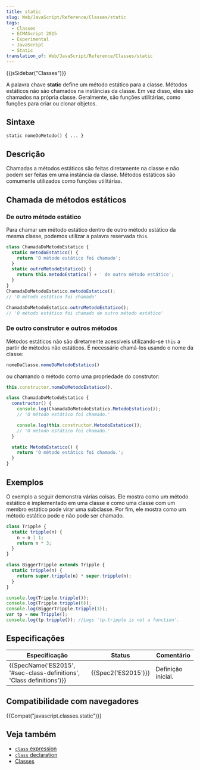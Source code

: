 ```yaml
---
title: static
slug: Web/JavaScript/Reference/Classes/static
tags:
  - Classes
  - ECMAScript 2015
  - Experimental
  - JavaScript
  - Static
translation_of: Web/JavaScript/Reference/Classes/static
---
```

{{jsSidebar("Classes")}}

A palavra chave **static** define um método estático para a classe. Métodos estáticos não são chamados na instâncias da classe. Em vez disso, eles são chamados na própria classe. Geralmente, são funções utilitárias, como funções para criar ou clonar objetos.

## Sintaxe

```
static nomeDoMetodo() { ... }
```

## Descrição

Chamadas a métodos estáticos são feitas diretamente na classe e não podem ser feitas em uma instância da classe. Métodos estáticos são comumente utilizados como funções utilitárias.

## Chamada de métodos estáticos

### De outro método estático

Para chamar um método estático dentro de outro método estático da mesma classe, podemos utilizar a palavra reservada `this`.

```js
class ChamadaDoMetodoEstatico {
  static metodoEstatico() {
    return 'O método estático foi chamado';
  }
  static outroMetodoEstatico() {
    return this.metodoEstatico() + ' de outro método estático';
  }
}
ChamadaDoMetodoEstatico.metodoEstatico();
// 'O método estático foi chamado'

ChamadaDoMetodoEstatico.outroMetodoEstatico();
// 'O método estático foi chamado de outro método estático'
```

### De outro construtor e outros métodos

Métodos estáticos não são diretamente acessíveis utilizando-se `this` a partir de métodos não estáticos. É necessário chamá-los usando o nome da classe:

```js
nomeDaClasse.nomeDoMetodoEstatico()
```

ou chamando o método como uma propriedade do construtor:

```js
this.constructor.nomeDoMetodoEstatico().
```

```js
class ChamadaDoMetodoEstatico {
  constructor() {
    console.log(ChamadaDoMetodoEstatico.MetodoEstatico());
    // 'O método estático foi chamado.'

    console.log(this.constructor.MetodoEstatico());
    // 'O método estático foi chamado.'
  }

  static MetodoEstatico() {
    return 'O método estático foi chamado.';
  }
}
```

## Exemplos

O exemplo a seguir demonstra várias coisas. Ele mostra como um método estático é implementado em uma classe e como uma classe com um membro estático pode virar uma subclasse. Por fim, ele mostra como um método estático pode e não pode ser chamado.

```js
class Tripple {
  static tripple(n) {
    n = n | 1;
    return n * 3;
  }
}

class BiggerTripple extends Tripple {
  static tripple(n) {
    return super.tripple(n) * super.tripple(n);
  }
}

console.log(Tripple.tripple());
console.log(Tripple.tripple(6));
console.log(BiggerTripple.tripple(3));
var tp = new Tripple();
console.log(tp.tripple()); //Logs 'tp.tripple is not a function'.
```

## Especificações

| Especificação                                                                                | Status                   | Comentário         |
| -------------------------------------------------------------------------------------------- | ------------------------ | ------------------ |
| {{SpecName('ES2015', '#sec-class-definitions', 'Class definitions')}} | {{Spec2('ES2015')}} | Definição inicial. |

## Compatibilidade com navegadores

{{Compat("javascript.classes.static")}}

## Veja também

- [`class` expression](/pt-BR/docs/Web/JavaScript/Reference/Operators/class)
- [`class` declaration](/pt-BR/docs/Web/JavaScript/Reference/Statements/class)
- [Classes](/pt-BR/docs/Web/JavaScript/Reference/Classes)
